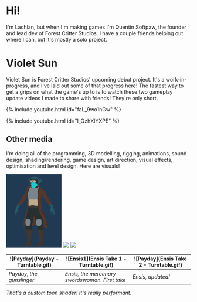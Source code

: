 # Hi!

I'm Lachlan, but when I'm making games I'm Quentin Softpaw, the founder and lead dev of Forest Critter Studios. I have a couple friends helping out where I can, but it's mostly a solo project.

# Violet Sun

Violet Sun is Forest Critter Studios' upcoming debut project. It's a work-in-progress, and I've laid out some of that progress here! The fastest way to get a grips on what the game's up to is to watch these two gameplay update videos I made to share with friends! They're only short.

{% include youtube.html id="faL_9wo1nGw" %}

{% include youtube.html id="I_QzhXlYXPE" %}

## Other media
I'm doing all of the programming, 3D modelling, rigging, animations, sound design, shading/rendering, game design, art direction, visual effects, optimisation and level design. Here are visuals!

<p>
  <img src="Payday - Turntable.gif" width="30%" />
  <img src="Ensis Take 1 - Turntable.gif" width="30%" />
  <img src="Ensis Take 2 - Turntable.gi" width="30%" />
</p>

| ![Payday](Payday - Turntable.gif) | ![Ensis1](Ensis Take 1 - Turntable.gif)        | ![Payday](Ensis Take 2 - Turntable.gif) |
| --------------------------------- | ---------------------------------------------- | --------------------------------------- |
| *Payday, the gunslinger*          | *Ensis, the mercenary swordswoman. First take* | *Ensis, updated!*                       |
*That's a custom toon shader! It's really performant.*